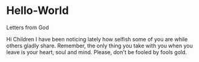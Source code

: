 # Hello-World
Letters from God


Hi Children
I have been noticing lately how selfish some of you are while others gladly share.  Remember, the only thing you take with you when you leave is your heart, soul and mind.  Please, don't be fooled by fools gold.

